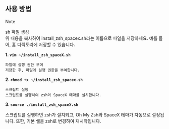 ## 사용 방법
>[!NOTE]  
>sh 파일 생성  
>위 내용을 복사하여 install_zsh_spacex.sh라는 이름으로 파일을 저장하세요.
>예를 들어, 홈 디렉토리에 저장할 수 있습니다.



**1. `vim ~/install_zsh_spaceX.sh`**

    파일에 실행 권한 부여
    저장한 후, 파일에 실행 권한을 부여합니다.

**2. `chmod +x ~/install_zsh_spacex.sh`**

    스크립트 실행
    스크립트를 실행하여 zsh와 SpaceX 테마를 설치합니다.

**3. `source ./install_zsh_spaceX.sh`**

스크립트를 실행하면 zsh가 설치되고, Oh My Zsh와 SpaceX 테마가 자동으로 설정됩니다. 또한, 기본 쉘을 zsh로 변경하여 재시작됩니다.
